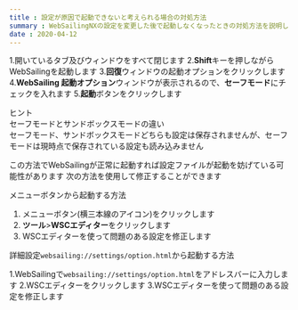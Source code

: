 ```yaml
---
title : 設定が原因で起動できないと考えられる場合の対処方法
summary : WebSailingNXの設定を変更した後で起動しなくなったときの対処方法を説明します。
date : 2020-04-12
---
```

1.開いているタブ及びウィンドウをすべて閉じます
2.**Shift**キーを押しながらWebSailingを起動します
3.**回復**ウィンドウの起動オプションをクリックします
4.**WebSailing 起動オプション**ウィンドウが表示されるので、**セーフモード**にチェックを入れます
5.**起動**ボタンをクリックします

<div class="alert alert-warning" role="alert">ヒント<br>セーフモードとサンドボックスモードの違い<br>セーフモード、サンドボックスモードどちらも設定は保存されませんが、セーフモードは現時点で保存されている設定も読み込みません</div>

この方法でWebSailingが正常に起動すれば設定ファイルが起動を妨げている可能性があります
次の方法を使用して修正することができます

メニューボタンから起動する方法

1. メニューボタン(横三本線のアイコン)をクリックします
2. **ツール**>**WSCエディター**をクリックします
3. WSCエディターを使って問題のある設定を修正します

詳細設定`websailing://settings/option.html`から起動する方法

1.WebSailingで`websailing://settings/option.html`をアドレスバーに入力します
2.WSCエディターをクリックします
3.WSCエディターを使って問題のある設定を修正します
